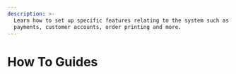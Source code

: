 ```yaml
---
description: >-
  Learn how to set up specific features relating to the system such as online
  payments, customer accounts, order printing and more.
---
```


# How To Guides





